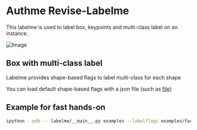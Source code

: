 # Authme Revise-Labelme

This labelme is used to label box, keypoints and multi-class label on an instance.

![Image](./doc/face-keypoints.png)

## Box with multi-class label

Labelme provides shape-based flags to label multi-class for each shape

You can load default shape-based flags with a json file (such as [file](./examples/face-flags.json))

## Example for fast hands-on

```bash
ipython --pdb -- labelme/__main__.py examples --labelflags examples/face-flags.json
```
